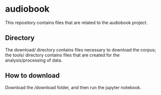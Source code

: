 # audiobook
This repository contains files that are related to the audiobook project.

## Directory

The download/ directory contains files necessary to download the corpus;
the tools/ directory contains files that are created for the analysis/processing of data.

## How to download

Download the /download folder, and then run the jupyter notebook.
